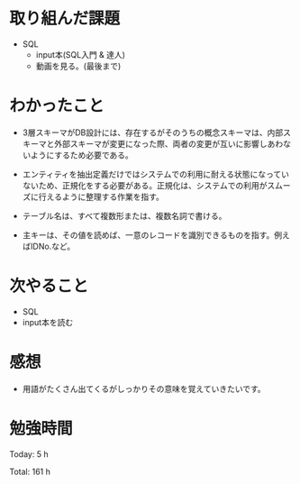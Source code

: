# 取り組んだ課題

* SQL
  * input本(SQL入門 & 達人) 
  * 動画を見る。(最後まで)

# わかったこと
* 3層スキーマがDB設計には、存在するがそのうちの概念スキーマは、内部スキーマと外部スキーマが変更になった際、両者の変更が互いに影響しあわないようにするため必要である。

* エンティティを抽出定義だけではシステムでの利用に耐える状態になっていないため、正規化をする必要がある。正規化は、システムでの利用がスムーズに行えるように整理する作業を指す。

* テーブル名は、すべて複数形または、複数名詞で書ける。

* 主キーは、その値を読めば、一意のレコードを識別できるものを指す。例えばIDNo.など。

# 次やること

* SQL 
 * input本を読む

# 感想

* 用語がたくさん出てくるがしっかりその意味を覚えていきたいです。

# 勉強時間

Today: 5 h

Total: 161 h
